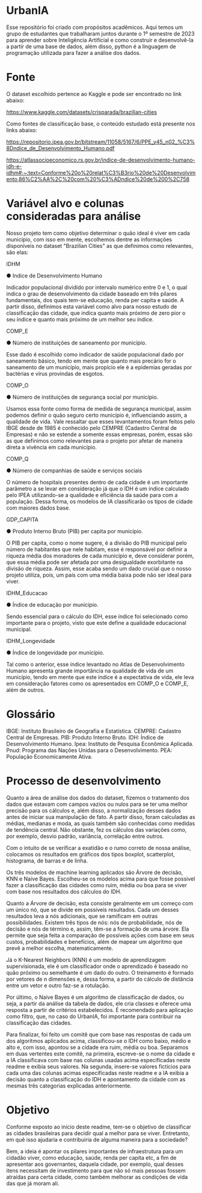 # UrbanIA

Esse repositório foi criado com propósitos acadêmicos.
Aqui temos um grupo de estudantes que trabalharam juntos durante o 1º semestre de 2023 para aprender sobre Inteligência Artificial e como construir e desenvolvê-la a partir de uma base de dados, além disso, python é a linguagem de programação utilizada para fazer a análise dos dados.

# Fonte

O dataset escolhido pertence ao Kaggle e pode ser encontrado no link abaixo:

https://www.kaggle.com/datasets/crisparada/brazilian-cities

Como fontes de classificação base, o conteúdo estudado está presente nos links abaixo:

https://repositorio.ipea.gov.br/bitstream/11058/5167/6/PPE_v45_n02_%C3%8Dndice_de_Desenvolvimento_Humano.pdf

https://atlassocioeconomico.rs.gov.br/indice-de-desenvolvimento-humano-idh-e-idhm#:~:text=Conforme%20o%20relat%C3%B3rio%20de%20Desenvolvimento,86%C2%AA%2C%20com%20%C3%ADndice%20de%200%2C758

# Variável alvo e colunas consideradas para análise

Nosso projeto tem como objetivo determinar o quão ideal é viver em cada município, com isso em mente, escolhemos dentre as informações disponíveis no dataset "Brazilian Cities" as que definimos como relevantes, são elas: 

IDHM

● Indice de Desenvolvimento Humano

Indicador populacional dividido por intervalo numérico entre 0 e 1, o qual indica o grau de desenvolvimento da cidade baseado em três pilares fundamentais, dos quais tem-se educação, renda per capita e saúde.
A partir disso, definimos esta variável como alvo para nosso estudo de classificação das cidade, que indica quanto mais próximo de zero pior o seu índice e quanto mais próximo de um melhor seu índice.


COMP_E

● Número de instituições de saneamento por município.

Esse dado é escolhido como indicador de saúde populacional dado por saneamento básico, tendo em mente que quanto mais precário for o saneamento de um município, mais propício ele é a epidemias geradas por bactérias e vírus provindas de esgotos. 


COMP_O 

● Número de instituições de segurança social por município.

Usamos essa fonte como forma de medida de segurança municipal, assim podemos definir o quão seguro certo município é, influenciando assim, a qualidade de vida. Vale ressaltar que esses levantamentos foram feitos pelo IBGE desde de 1985 é conhecido pelo CEMPRE (Cadastro Central de Empresas) e não se estende a somente essas empresas, porém, essas são as que definimos como relevantes para o projeto por afetar de maneira direta a vivência em cada município. 


COMP_Q

● Número de companhias de saúde e serviços sociais

O número de hospitais presentes dentro de cada cidade é um importante parâmetro a se levar em consideração já que o IDH é um índice calculado pelo IPEA utilizando-se a qualidade e eficiência da saúde para com a população. Dessa forma, os modelos de IA classificarão os tipos de cidade com maiores dados base. 


GDP_CAPITA

● Produto Interno Bruto (PIB) per capita por município.

O PIB per capita, como o nome sugere, é a divisão do PIB municipal pelo número de habitantes que nele habitam, esse é responsável por definir a riqueza média dos moradores de cada município e, deve considerar porém, que essa média pode ser afetada por uma desigualdade exorbitante na divisão de riqueza. Assim, esse acaba sendo um dado crucial que o nosso projeto utiliza, pois, um país com uma média baixa pode não ser ideal para viver. 


IDHM_Educacao

● Índice de educação por município. 

Sendo essencial para o cálculo do IDH, esse índice foi selecionado como importante para o projeto, visto que este define a qualidade educacional municipal.


IDHM_Longevidade

● Índice de longevidade por município. 

Tal como o anterior, esse índice levantado no Atlas de Desenvolvimento Humano apresenta grande importância na qualidade de vida de um município, tendo em mente que este índice é a expectativa de vida, ele leva em consideração fatores como os apresentados em COMP_O e 
COMP_E, além de outros.

# Glossário

IBGE: Instituto Brasileiro de Geografia e Estatística.
CEMPRE: Cadastro Central de Empresas.
PIB: Produto Interno Bruto.
IDH: Índice de Desenvolvimento Humano.
Ipea: Instituto de Pesquisa Econômica Aplicada.
Pnud: Programa das Nações Unidas para o Desenvolvimento.
PEA: População Economicamente Ativa.

# Processo de desenvolvimento

Quanto a área de análise dos dados do dataset, fizemos o tratamento dos dados que estavam com campos vazios ou nulos para se ter uma melhor precisão para os cálculos e, além disso, a normalização desses dados antes de iniciar sua manipulação de fato.
A partir disso, foram calculadas as médias, medianas e moda, as quais também são conhecidas como medidas de tendência central. Não obstante, fez os cálculos das variações como, por exemplo, desvio padrão, variância, correlação entre outros.

Com o intuito de se verificar a exatidão e o rumo correto de nossa análise, colocamos os resultados em gráficos dos tipos boxplot, scatterplot, histograma, de barras e de linha.

Os três modelos de machine learning aplicados são Árvore de decisão, KNN e Naive Bayes.
Escolheu-se os modelos acima para que fosse possivel fazer a classificação das cidades como ruim, média ou boa para se viver com base nos resultados dos cálculos do IDH.

Quanto a Árvore de decisão, esta consiste geralmente em um começo com um único nó, que se divide em possíveis resultados. Cada um desses resultados leva a nós adicionais, que se ramificam em outras possibilidades.
Existem três tipos de nós: nós de probabilidade, nós de decisão e nós de término e, assim, têm-se a formação de uma árvore.
Ela permite que seja feita a comparação de possíveis ações com base em seus custos, probabilidades e benefícios, além de mapear um algoritmo que prevê a melhor escolha, matematicamente.

Já o K-Nearest Neighbors (KNN) é um modelo de aprendizagem supervisionada, ele é um classificador onde o aprendizado é baseado no quão próximo ou semelhante é um dado do outro. O treinamento é formado por vetores de n dimensões e, dessa forma, a partir do cálculo de distância entre um vetor e outro faz-se a rotulação.

Por último, o Naive Bayes é um algoritmo de classificação de dados, ou seja, a partir da análise da tabela de dados, ele cria classes e oferece uma resposta a partir de critérios estabelecidos. É recomendado para aplicação como filtro, que, no caso do UrbanIA, foi importante para contribuir na classificação das cidades.

Para finalizar, foi feito um comitê que com base nas respostas de cada um dos algoritmos aplicados acima, classificou-se o IDH como baixo, médio e alto e, com isso, apontou se a cidade era ruim, média ou boa.
Separamos em duas vertentes este comitê, na primeira, escreve-se o nome da cidade e a IA classificava com base nas colunas usadas acima especificadas neste readme e exibia seus valores. Na segunda, insere-se valores fictícios para cada uma das colunas acimas especificadas neste readme e a IA exibia a decisão quanto a classificação do IDH e apontamento da cidade com as mesmas três categorias explicadas anteriormente.


# Objetivo

Conforme exposto ao início deste readme, tem-se o objetivo de classificar as cidades brasileiras para decidir qual a melhor para se viver.
Entretanto, em quê isso ajudaria e contribuiria de alguma maneira para a sociedade?

Bem, a ideia é apontar os pilares importantes de infraestrutura para um cidadão viver, como educação, saúde, renda per capita etc, a fim de apresentar aos governantes, daquela cidade, por exemplo, qual desses itens necessitam de investimento para que não só mais pessoas fossem atraídas para certa cidade, como também melhorar as condições de vida das que já moram ali.
